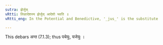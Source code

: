 ```yaml
---
sutra: झेर्जुस्
vRtti: लिङादेशस्य झेर्जुस् आदेशो भवति ॥
vRtti_eng: In the Potential and Benedictive, '_jus_' is the substitute of '_jhi'_, the ending of the first person plural _Parasmaipada_.

---
```

This debars अन्त (7.1.3); thus पचेयुः, यजेयुः ।